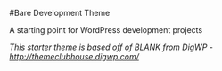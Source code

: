 #Bare Development Theme

A starting point for WordPress development projects

*This starter theme is based off of BLANK from DigWP - http://themeclubhouse.digwp.com/*